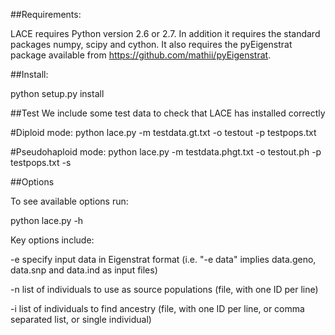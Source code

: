 ##Requirements:

LACE requires Python version 2.6 or 2.7. In addition it requires the standard packages
numpy, scipy and  cython. It also requires the pyEigenstrat package available from https://github.com/mathii/pyEigenstrat.

##Install:

python setup.py install

##Test
We include some test data to check that LACE has installed correctly

#Diploid mode:
python lace.py -m testdata.gt.txt -o testout -p testpops.txt

#Pseudohaploid mode: 
python lace.py -m testdata.phgt.txt -o testout.ph -p testpops.txt -s

##Options

To see available options run:

python lace.py -h

Key options include: 

-e specify input data in Eigenstrat format (i.e. "-e data" implies data.geno, data.snp and data.ind as input files)

-n list of individuals to use as source populations (file, with one ID per line)

-i list of individuals to find ancestry (file, with one ID per line, or comma separated list, or single individual)

